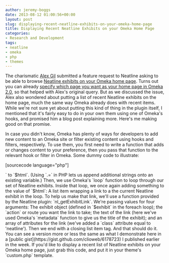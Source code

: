 ```yaml
---
author: jeremy-boggs
date: 2013-08-12 01:00:56+00:00
layout: post
slug: displaying-recent-neatline-exhibits-on-your-omeka-home-page
title: Displaying Recent Neatline Exhibits on your Omeka Home Page
categories:
- Research and Development
tags:
- neatline
- omeka
- php
- themes
---
```


The charismatic [Alex Gil](http://www.elotroalex.com/) submitted a feature request to Neatline asking to be able to browse [Neatline exhibits on your Omeka home page](https://github.com/scholarslab/Neatline/issues/211). Turns out you can already [specify which page you want as your home page in Omeka 2.0](http://omeka.org/codex/Managing_Navigation_2.0#Choose_a_Homepage), so that helped with Alex's original query. But as we discussed the issue, Alex also wondered about putting a list of recent Neatline exhibits on the home page, much the same way Omeka already does with recent items. While we're not sure yet about putting this kind of thing in the plugin itself, I mentioned that it's fairly easy to do in your own them using one of Omeka's hooks, and promised him a blog post explaining more. Here's me making good on that promise.

In case you didn't know, Omeka has plenty of ways for developers to add new content to an Omeka site or filter existing content using hooks and filters, respectively. To use them, you first need to write a function that adds or changes content to your preference, then you pass that function to the relevant hook or filter in Omeka. Some dummy code to illustrate:

[sourcecode language="php"]
<?php

function my_custom_function() {
  echo 'Hello world!';
}

add_plugin_hook('hook_name', 'my_custom_function');

[/sourcecode]

You could put this kind of code anywhere that Omeka could run it, particularly a new plugin or your activated theme's `custom.php` file. (An Omeka theme's `custom.php` file is a great place to put some custom code for your Omeka site, without having to go to the trouble of creating and activating a plugin.)

In our case, we want to append some new content to the home page of an Omeka site, so we'll need to find a hook to let us do that. Fortunately, we have one available—`public_home`—so let's use that to display some recent Neatline exhibits.

(Keep in mind that the following code should work in Omeka 2.0 and Neatline 2.0; you can take a similar approach for earlier versions of each, but some of the functions would be different.)

First, we'll need to create a `custom.php` file in your current active theme, if one doesn't already exist. (If it does exist, we'll use that one.) Make sure the file is in the root of your theme: `omeka/themes/your-theme/custom.php`.

Next we'll need to write a function that gets a certain number of Neatline exhibits and lists them out, and put that in our `custom.php` file. We'll name our function `display_recent_neatline_exhibits`, and put all our goodies in there. Let's create the function:

[sourcecode language="php"]
<?php

function display_recent_neatline_exhibits() {

}

[/sourcecode]

After we've created the function, we'll go ahead and pass that function to the `public_home` hook:

[sourcecode language="php"]
<?php

function display_recent_neatline_exhibits() {

}

add_plugin_hook('public_home', 'display_recent_neatline_exhibits');
[/sourcecode]

We still shouldn't see any changes on the home page, since our function isn't actually doing anything. But you shouldn't get any errors on the page either. If you do, make sure you have every curly brace and semicolon and all the other characters right; PHP is quite dramatic about syntax errors.

Now lets add some stuff to our function to get some recent Neatline exhibits. First, let's define a variable `$html` and set that equal to an empty string. In the end, we'll echo the value of `$html`, so we want it equal to at least something, in case you actually don't have any Neatline exhibits to display.

[sourcecode language="php"]
<?php

function display_recent_neatline_exhibits() {
    $html = '';

    echo $html;
}

add_plugin_hook('public_home', 'display_recent_neatline_exhibits');
[/sourcecode]

Next we'll create a variable, `$neatlineExhibits`, and assign it to the results of a query using Omeka's `get_records` function. The [`get_records` function](http://omeka.readthedocs.org/en/latest/Reference/libraries/globals/get_records.html) takes three arguments: the type of record, an array of query parameters, and number to limit results. We'll query for 'NeatlineExhibit' record type, make sure that the `recent` parameter is `true`, and limit our results to five:

[sourcecode language="php"]
<?php

function display_recent_neatline_exhibits() {
    $html = '';

    // Get our recent Neatline exhibits, limited to five.
    $neatlineExhibits = get_records('NeatlineExhibit', array('recent' =&gt; true), 5);

    echo $html;
}

add_plugin_hook('public_home', 'display_recent_neatline_exhibits');
[/sourcecode]

Now we'll set the results in `$neatlineExhibits` for a record loop, and check to see if in fact we have exhibits to display in a PHP `if` statement:

[sourcecode language="php"]
<?php

function display_recent_neatline_exhibits() {
    $html = '';

    // Get our recent Neatline exhibits, limited to five.
    $neatlineExhibits = get_records('NeatlineExhibit', array('recent' =&gt; true), 5);

    // Set them for the loop.
    set_loop_records('NeatlineExhibit', $neatlineExhibits);
 
    // If we have any to loop, we'll append to $html.
    if (has_loop_records('NeatlineExhibit')) {

    }

    echo $html;
}

add_plugin_hook('public_home', 'display_recent_neatline_exhibits');
[/sourcecode]

Inside our `if` statement, we'll update the value of `$html` so that, instead of echoing an empty string, it echos some HTML that includes links to each of our recent Neatline exhibits. Remember that this will only get printed if we actually have Neatline exhibits in the database, otherwise we'll just return an empty string.

[sourcecode language="php"]
<?php

function display_recent_neatline_exhibits() {
    $html = '';

    // Get our recent Neatline exhibits, limited to five.
    $neatlineExhibits = get_records('NeatlineExhibit', array('recent' =&gt; true), 5);

    // Set them for the loop.
    set_loop_records('NeatlineExhibit', $neatlineExhibits);
 
    // If we have any to loop, we'll append to $html.
    if (has_loop_records('NeatlineExhibit')) {
        $html .= '&lt;ul&gt;';
        
        foreach (loop('NeatlineExhibit') as $exhibit) {
            $html .= '&lt;li&gt;'
                   . nl_getExhibitLink(
                         $exhibit,
                         'show',
                         metadata($exhibit, 'title'),
                         array('class' =&gt; 'neatline')
                     )
                   . '&lt;/li&gt;';
        }

        $html .= '&lt;/ul&gt;';
    }

    echo $html;
}

add_plugin_hook('public_home', 'display_recent_neatline_exhibits');
[/sourcecode]

As you can see, we append an opening unordered list tag, `<ul>` to `$html`. (Using `.=` in PHP lets us append additional strings onto an existing variable.) Then, we use Omeka's `loop` function to loop through our set of Neatline exhibits. Inside that loop, we once again adding something to the value of `$html`: A list item wrapping a link to a the current Neatline exhibit in the loop. To help us make that link, we'll use a function provided by the Neatline plugin: `nl_getExhibitLink`. We're passing values for four arguments: The exhibit object (defined in `$exhibit` in the foreach loop); the `action` or route you want the link to take; the text of the link (here we've used Omeka's `metadata` function to give us the title of the exhibit); and an array of attributes for the link (we've added a `class` attribute equal to 'neatline'). Then we end with a closing list item tag.

And that should do it. You can see a version more or less the same as what I demonstrate here in a [public gist](https://gist.github.com/clioweb/6178723) I published earlier in the week. If you'd like to display a recent list of Neatline exhibits on your Omeka home page, just grab this code, and put it in your theme's `custom.php` template.
